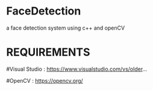 # FaceDetection

a face detection system using c++ and openCV

# REQUIREMENTS
#Visual Studio : https://www.visualstudio.com/vs/older...


#OpenCV : https://opencv.org/
